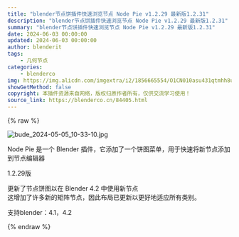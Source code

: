 ```yaml
---
title: "blender节点饼插件快速浏览节点 Node Pie v1.2.29 最新版1.2.31"
description: "blender节点饼插件快速浏览节点 Node Pie v1.2.29 最新版1.2.31"
summary: "blender节点饼插件快速浏览节点 Node Pie v1.2.29 最新版1.2.31"
date: 2024-06-03 00:00:00
updated: 2024-06-03 00:00:00
author: blenderit
tags: 
    - 几何节点
categories:
    - blenderco
img: https://img.alicdn.com/imgextra/i2/1856665554/O1CN010asu431qtmhh8uJS8_!!1856665554.jpg
showGetMethod: false
copyright: 本插件资源来自网络，版权归原作者所有，仅供交流学习使用！
source_link: https://blenderco.cn/84405.html
---
```


{% raw %}
<p><img src="https://img.alicdn.com/imgextra/i2/1856665554/O1CN010asu431qtmhh8uJS8_!!1856665554.jpg" alt="bude_2024-05-05_10-33-10.jpg"></p><p>Node Pie 是一个 Blender 插件，它添加了一个饼图菜单，用于快速将新节点添加到节点编辑器</p><p dir="auto">1.2.29版</p><p dir="auto">更新了节点饼图以在 Blender 4.2 中使用新节点<br>
这增加了许多新的矩阵节点，因此布局已更新以更好地适应所有类别。</p><p dir="auto">支持blender：4.1，4.2</p>
<div style="display: none">blenderco</div>
{% endraw %}